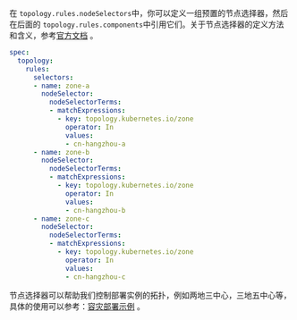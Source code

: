 在 `topology.rules.nodeSelectors`中，你可以定义一组预置的节点选择器，然后在后面的 `topology.rules.components`中引用它们。关于节点选择器的定义方法和含义，参考[官方文档](https://kubernetes.io/docs/concepts/scheduling-eviction/assign-pod-node/) 。

```yaml
spec:
  topology:
    rules:
      selectors:
      - name: zone-a
        nodeSelector:
          nodeSelectorTerms:
          - matchExpressions:
            - key: topology.kubernetes.io/zone
              operator: In
              values:
              - cn-hangzhou-a
      - name: zone-b
        nodeSelector:
          nodeSelectorTerms:
          - matchExpressions:
            - key: topology.kubernetes.io/zone
              operator: In
              values:
              - cn-hangzhou-b
      - name: zone-c
        nodeSelector:
          nodeSelectorTerms:
          - matchExpressions:
            - key: topology.kubernetes.io/zone
              operator: In
              values:
              - cn-hangzhou-c
```

节点选择器可以帮助我们控制部署实例的拓扑，例如两地三中心，三地五中心等，具体的使用可以参考：[容灾部署示例](./1-create-ha-example.md) 。
